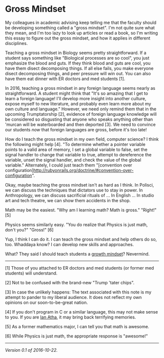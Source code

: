 Gross Mindset
=============

My colleagues in academic advising keep telling me that the faculty should
be developing something called a "gross mindset".  I'm not quite sure
what they mean, and I'm too lazy to look up articles or read a book,
so I'm writing this essay to figure out the gross mindset, and how it
applies in different disciplines.

Teaching a gross mindset in Biology seems pretty straightforward.  If a
student says something like "Biological processes are so cool", you just
emphasize the blood and guts.  If they think blood and guts are cool,
you have them disect decomposing things.  If all else fails, you make
everyone disect decomposing things, and peer pressure will win out.  You
can also have them eat dinner with ER doctors and med students [1].

In 2016, teaching a gross mindset in any foreign language seems nearly
as straightforward.  A student might think that "It's so amazing that I
get to learn a foreign language!  I'll develop more insight into another
culture, expose myself to new literature, and probably even learn more
about my own culture and language."  However, we need only remind them
that in the upcoming Trumptatorship [2], evidence of foreign language
knowledge will be considered so disgusting that anyone who speaks 
anything other than 'murcan will be waterboarded and then deported [3].
We need to convince our students *now* that foreign languages are gross,
before it's too late!

How do I teach the gross mindset in my own field, computer science?
I think the following might help [4].  "To determine whether a pointer
variable points to a valid area of memory, I set a global variable to
false, set the signal handler to change that variable to true, attempt
to dereference the variable, unset the signal handler, and check the
value of the global variable."  Alternately, I could just teach them
"[convention over configuration]<http://rubyonrails.org/doctrine/#convention-over-configuration>".

Okay, maybe teaching the gross mindset isn't as hard as I think.  In
Polisci, we can discuss the techniques that dictators use to stay in 
power.  In Anthropology, we can discuss sacrificial rituals of ...
In English ...  In studio art and tech theatre, we can show them accidents 
in the shop.

Math may be the easiest.  "Why am I learning math?  Math is gross."
"Right!" [5]

Physics seems similarly easy.  "You do realize that Physics is just math,
don't you?"  "Gross!" [6]

Yup, I think I can do it.  I can teach the gross mindset and help others
do so, too.  Whaddaya know?  I can develop new skills and approaches.

What?  They said I should teach students a [growth
mindset](growth-mindset.html)?  Nevermind.

---

[1] Those of you attached to ER doctors and med students (or former
med students) will understand.

[2] Not to be confused with the brand-new "Trump 'tater chips".

[3] In case the unlikely happens: The text associated with this note
is my attempt to pander to my liberal audience.  It does not reflect
my own opinions on our soon-to-be-great nation.

[4] If you don't program in C or a similar language, this may not make
sense to you.  If you are [Ian Atha](ian-atha.html), it may bring back
terrifying memories.

[5] As a former mathematics major, I can tell you that math is awesome.

[6] While Physics is just math, the appropriate response is "awesome!"

---

*Version 0.1 of 2016-10-22.*
